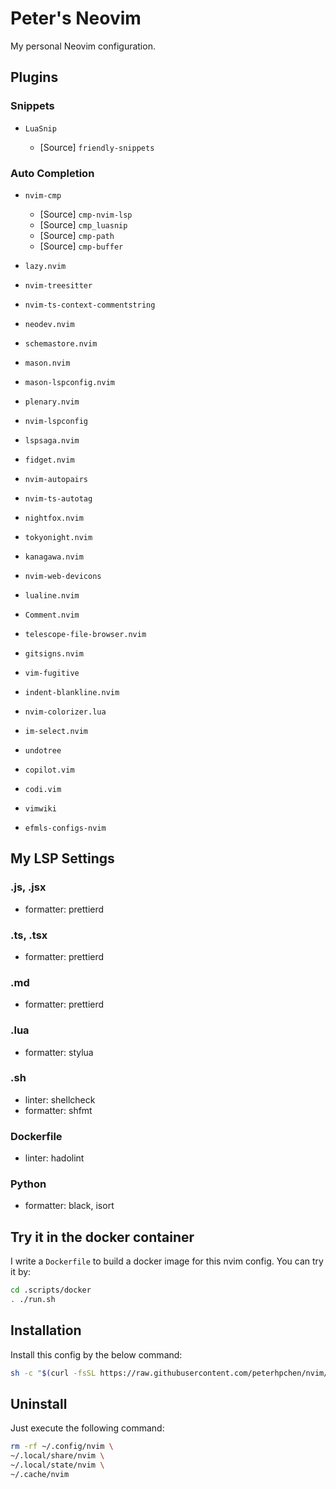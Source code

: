 # Peter's Neovim

My personal Neovim configuration.

## Plugins

### Snippets

- `LuaSnip`

  - [Source] `friendly-snippets`

### Auto Completion

- `nvim-cmp`

  - [Source] `cmp-nvim-lsp`
  - [Source] `cmp_luasnip`
  - [Source] `cmp-path`
  - [Source] `cmp-buffer`

- `lazy.nvim`
- `nvim-treesitter`
- `nvim-ts-context-commentstring`
- `neodev.nvim`
- `schemastore.nvim`
- `mason.nvim`
- `mason-lspconfig.nvim`
- `plenary.nvim`
- `nvim-lspconfig`
- `lspsaga.nvim`
- `fidget.nvim`
- `nvim-autopairs`
- `nvim-ts-autotag`
- `nightfox.nvim`
- `tokyonight.nvim`
- `kanagawa.nvim`
- `nvim-web-devicons`
- `lualine.nvim`
- `Comment.nvim`
- `telescope-file-browser.nvim`
- `gitsigns.nvim`
- `vim-fugitive`
- `indent-blankline.nvim`
- `nvim-colorizer.lua`
- `im-select.nvim`
- `undotree`
- `copilot.vim`
- `codi.vim`
- `vimwiki`
- `efmls-configs-nvim`

## My LSP Settings

### .js, .jsx

- formatter: prettierd

### .ts, .tsx

- formatter: prettierd

### .md

- formatter: prettierd

### .lua

- formatter: stylua

### .sh

- linter: shellcheck
- formatter: shfmt

### Dockerfile

- linter: hadolint

### Python

- formatter: black, isort

## Try it in the docker container

I write a `Dockerfile` to build a docker image for this nvim config. You can try it by:

```sh
cd .scripts/docker
. ./run.sh
```

## Installation

Install this config by the below command:

```sh
sh -c "$(curl -fsSL https://raw.githubusercontent.com/peterhpchen/nvim/main/.scripts/install.sh)"
```

## Uninstall

Just execute the following command:

```sh
rm -rf ~/.config/nvim \
~/.local/share/nvim \
~/.local/state/nvim \
~/.cache/nvim
```
